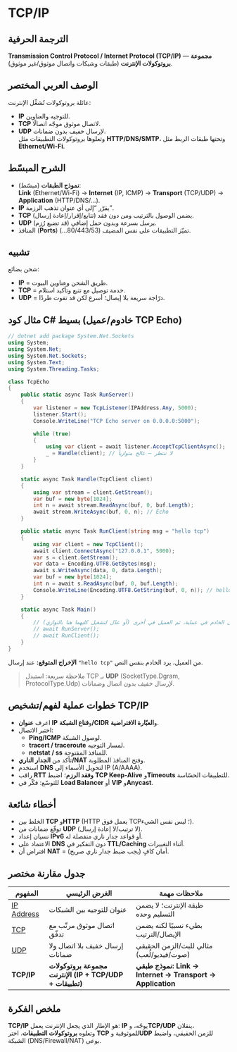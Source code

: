 # **TCP/IP**

## الترجمة الحرفية  
**Transmission Control Protocol / Internet Protocol (TCP/IP)** — **مجموعة بروتوكولات الإنترنت** (طبقات وشبكات واتصال موثوق/غير موثوق).

## الوصف العربي المختصر  
عائلة بروتوكولات تُشغِّل الإنترنت:  
- **IP** للتوجيه والعناوين.  
- **TCP** لاتصال موثوق موجّه اتصالًا.  
- **UDP** لإرسال خفيف بدون ضمانات.  
وتعلوها بروتوكولات التطبيقات مثل **HTTP/DNS/SMTP**، وتحتها طبقات الربط مثل **Ethernet/Wi-Fi**.

## الشرح المبسّط  
- **نموذج الطبقات** (مبسّط):  
  **Link** (Ethernet/Wi-Fi) → **Internet** (IP, ICMP) → **Transport** (TCP/UDP) → **Application** (HTTP/DNS/…).
- **IP** يقرّر “إلى أي عنوان تذهب الرزمة”.  
- **TCP** يضمن الوصول بالترتيب ومن دون فقد (تتابع/إقرار/إعادة إرسال).  
- **UDP** يرسل بسرعة وبدون حمل إضافي (قد تضيع رُزم).  
- المنافذ (**Ports**) تميّز التطبيقات على نفس المضيف (80/443/53…).

## تشبيه  
شحن بضائع:  
- **IP** = طريق الشحن وعناوين البيوت.  
- **TCP** = خدمة توصيل مع تتبع وتأكيد استلام.  
- **UDP** = درّاجة سريعة بلا إيصال؛ أسرع لكن قد تفوت طردًا.

## مثال كود C# بسيط (خادوم/عميل TCP Echo)

```csharp
// dotnet add package System.Net.Sockets
using System;
using System.Net;
using System.Net.Sockets;
using System.Text;
using System.Threading.Tasks;

class TcpEcho
{
    public static async Task RunServer()
    {
        var listener = new TcpListener(IPAddress.Any, 5000);
        listener.Start();
        Console.WriteLine("TCP Echo server on 0.0.0.0:5000");

        while (true)
        {
            using var client = await listener.AcceptTcpClientAsync();
            _ = Handle(client); // لا تنتظر — عالج متوازياً
        }
    }

    static async Task Handle(TcpClient client)
    {
        using var stream = client.GetStream();
        var buf = new byte[1024];
        int n = await stream.ReadAsync(buf, 0, buf.Length);
        await stream.WriteAsync(buf, 0, n); // Echo
    }

    public static async Task RunClient(string msg = "hello tcp")
    {
        using var client = new TcpClient();
        await client.ConnectAsync("127.0.0.1", 5000);
        var s = client.GetStream();
        var data = Encoding.UTF8.GetBytes(msg);
        await s.WriteAsync(data, 0, data.Length);
        var buf = new byte[1024];
        int n = await s.ReadAsync(buf, 0, buf.Length);
        Console.WriteLine(Encoding.UTF8.GetString(buf, 0, n)); // hello tcp
    }

    static async Task Main()
    {
        // شغّل الخادم في عملية، ثم العميل في أخرى (أو عدّل لتشغيل كليهما هنا بالتوازي).
        // await RunServer();
        // await RunClient();
    }
}
```
**الإخراج المتوقع:** عند إرسال `"hello tcp"` من العميل، يرد الخادم بنفس النص.

> ملاحظة سريعة: استبدل TCP بـ **UDP** (SocketType.Dgram, ProtocolType.Udp) لإرسال خفيف بدون اتصال وضمانات.

## خطوات عملية لفهم/تشخيص TCP/IP
- اعرف **عنوان IP** و**قناع الشبكة/CIDR** و**العبّارة الافتراضية**.  
- اختبر الاتصال:  
  - **Ping/ICMP** لوصول الشبكة.  
  - **tracert / traceroute** لمسار التوجيه.  
  - **netstat / ss** للمنافذ المفتوحة.  
- تأكد من **الجدار الناري/NAT** وفتح المنافذ المطلوبة.  
- استخدم **DNS** لتحويل الأسماء إلى IP (A/AAAA).  
- راقب **RTT وفقد الرزم**؛ اضبط **TCP Keep-Alive** و**Timeouts** للتطبيقات الحسّاسة.  
- للتوسّع: فكّر في **Load Balancer** أو **VIP** و**Anycast**.

## أخطاء شائعة
- الخلط بين **TCP** و**HTTP** (HTTP يعمل فوق TCP؛ ليس نفس الشيء).  
- توقّع ضمانات من **UDP** (لا ترتيب/لا إعادة إرسال).  
- نسيان إعداد **IPv6** أو قواعد جدار ناري منفصلة له.  
- الاعتماد على **DNS** دون التفكير في **TTL/Caching** أثناء التغييرات.  
- افتراض أن **NAT** = أمان كافٍ (يجب ضبط جدار ناري صريح).  

## جدول مقارنة مختصر

| المفهوم | الغرض الرئيسي | ملاحظات مهمة |
|---|---|---|
| [IP Address](ip-address.md) | عنوان للتوجيه بين الشبكات | طبقة الإنترنت؛ لا يضمن التسليم وحده |
| [TCP](tcp.md) | اتصال موثوق مرتّب مع تدفّق | بطيء نسبيًا لكنه يضمن الإيصال/الترتيب |
| [UDP](udp.md) | إرسال خفيف بلا اتصال ولا ضمانات | مثالي للبث/الزمن الحقيقي (صوت/فيديو/لُعب) |
| **TCP/IP** | **مجموعة بروتوكولات الإنترنت (IP + TCP/UDP + تطبيقات)** | **نموذج طبقي: Link → Internet → Transport → Application** |

## ملخص الفكرة  
**TCP/IP** هو الإطار الذي يجعل الإنترنت يعمل: **IP** يوجّه، و**TCP/UDP** ينقلان،  
وتعلوه **بروتوكولات التطبيقات**. اختر **TCP** للموثوقية و**UDP** للزمن الحقيقي، واضبط الشبكة (DNS/Firewall/NAT) بوعي.
